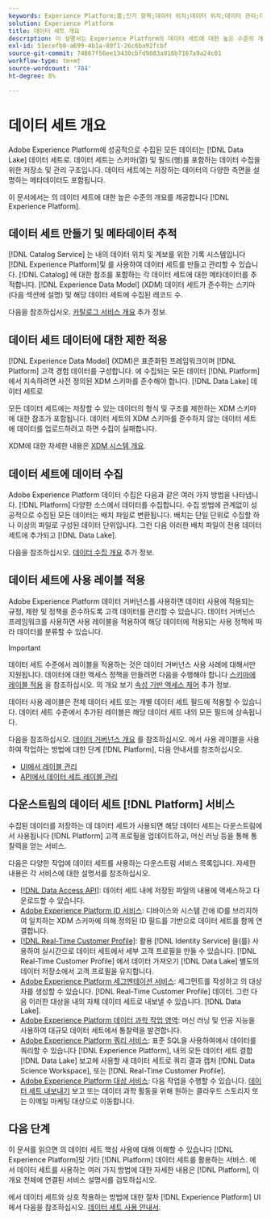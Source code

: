 ```yaml
---
keywords: Experience Platform;홈;인기 항목;데이터 위치;데이터 위치;데이터 관리;데이터 관리;계보;계보;데이터 유형;데이터 유형;데이터 유형;데이터 유형
solution: Experience Platform
title: 데이터 세트 개요
description: 이 설명서는 Experience Platform의 데이터 세트에 대한 높은 수준의 개요를 제공합니다.
exl-id: 51ecefb0-a699-4b1a-80f1-26c6ba92fcbf
source-git-commit: 74867f56ee13430cbfd9083a916b7167a9a24c01
workflow-type: tm+mt
source-wordcount: '784'
ht-degree: 8%

---
```


# 데이터 세트 개요

Adobe Experience Platform에 성공적으로 수집된 모든 데이터는 [!DNL Data Lake] 데이터 세트로. 데이터 세트는 스키마(열) 및 필드(행)를 포함하는 데이터 수집을 위한 저장소 및 관리 구조입니다. 데이터 세트에는 저장하는 데이터의 다양한 측면을 설명하는 메타데이터도 포함됩니다.

이 문서에서는 의 데이터 세트에 대한 높은 수준의 개요를 제공합니다 [!DNL Experience Platform].

## 데이터 세트 만들기 및 메타데이터 추적

[!DNL Catalog Service] 는 내의 데이터 위치 및 계보를 위한 기록 시스템입니다 [!DNL Experience Platform]및 를 사용하여 데이터 세트를 만들고 관리할 수 있습니다. [!DNL Catalog] 에 대한 참조를 포함하는 각 데이터 세트에 대한 메타데이터를 추적합니다. [!DNL Experience Data Model] (XDM) 데이터 세트가 준수하는 스키마(다음 섹션에 설명) 및 해당 데이터 세트에 수집된 레코드 수.

다음을 참조하십시오. [카탈로그 서비스 개요](../home.md) 추가 정보.

## 데이터 세트 데이터에 대한 제한 적용

[!DNL Experience Data Model] (XDM)은 표준화된 프레임워크이며 [!DNL Platform] 고객 경험 데이터를 구성합니다. 에 수집되는 모든 데이터 [!DNL Platform] 에서 지속하려면 사전 정의된 XDM 스키마를 준수해야 합니다. [!DNL Data Lake] 데이터 세트로

모든 데이터 세트에는 저장할 수 있는 데이터의 형식 및 구조를 제한하는 XDM 스키마에 대한 참조가 포함됩니다. 데이터 세트의 XDM 스키마를 준수하지 않는 데이터 세트에 데이터를 업로드하려고 하면 수집이 실패합니다.

XDM에 대한 자세한 내용은 [XDM 시스템 개요](../../xdm/home.md).

## 데이터 세트에 데이터 수집

Adobe Experience Platform 데이터 수집은 다음과 같은 여러 가지 방법을 나타냅니다. [!DNL Platform] 다양한 소스에서 데이터를 수집합니다. 수집 방법에 관계없이 성공적으로 수집된 모든 데이터는 배치 파일로 변환됩니다. 배치는 단일 단위로 수집할 하나 이상의 파일로 구성된 데이터 단위입니다. 그런 다음 이러한 배치 파일이 전용 데이터 세트에 추가되고 [!DNL Data Lake].

다음을 참조하십시오. [데이터 수집 개요](../../ingestion/home.md) 추가 정보.

## 데이터 세트에 사용 레이블 적용

Adobe Experience Platform 데이터 거버넌스를 사용하면 데이터 사용에 적용되는 규정, 제한 및 정책을 준수하도록 고객 데이터를 관리할 수 있습니다. 데이터 거버넌스 프레임워크를 사용하면 사용 레이블을 적용하여 해당 데이터에 적용되는 사용 정책에 따라 데이터를 분류할 수 있습니다.

>[!IMPORTANT]
>
>데이터 세트 수준에서 레이블을 적용하는 것은 데이터 거버넌스 사용 사례에 대해서만 지원됩니다. 데이터에 대한 액세스 정책을 만들려면 다음을 수행해야 합니다 [스키마에 레이블 적용](../../xdm/tutorials/labels.md) 을 참조하십시오. 의 개요 보기 [속성 기반 액세스 제어](../../access-control/abac/overview.md) 추가 정보.

데이터 사용 레이블은 전체 데이터 세트 또는 개별 데이터 세트 필드에 적용할 수 있습니다. 데이터 세트 수준에서 추가된 레이블은 해당 데이터 세트 내의 모든 필드에 상속됩니다.

다음을 참조하십시오. [데이터 거버넌스 개요](../../data-governance/home.md) 를 참조하십시오. 에서 사용 레이블을 사용하여 작업하는 방법에 대한 단계 [!DNL Platform], 다음 안내서를 참조하십시오.

* [UI에서 레이블 관리](../../data-governance/labels/user-guide.md)
* [API에서 데이터 세트 레이블 관리](../../data-governance/labels/dataset-api.md)

## 다운스트림의 데이터 세트 [!DNL Platform] 서비스

수집된 데이터를 저장하는 데 데이터 세트가 사용되면 해당 데이터 세트는 다운스트림에서 사용됩니다 [!DNL Platform] 고객 프로필을 업데이트하고, 머신 러닝 등을 통해 통찰력을 얻는 서비스.

다음은 다양한 작업에 데이터 세트를 사용하는 다운스트림 서비스 목록입니다. 자세한 내용은 각 서비스에 대한 설명서를 참조하십시오.

* [[!DNL Data Access API]](../../data-access/home.md): 데이터 세트 내에 저장된 파일의 내용에 액세스하고 다운로드할 수 있습니다.
* [Adobe Experience Platform ID 서비스](../../identity-service/home.md): 디바이스와 시스템 간에 ID를 브리지하여 일치하는 XDM 스키마에 의해 정의된 ID 필드를 기반으로 데이터 세트를 함께 연결합니다.
* [[!DNL Real-Time Customer Profile]](../../profile/home.md): 활용 [!DNL Identity Service] 을(를) 사용하여 실시간으로 데이터 세트에서 세부 고객 프로필을 만들 수 있습니다. [!DNL Real-Time Customer Profile] 에서 데이터 가져오기 [!DNL Data Lake] 별도의 데이터 저장소에서 고객 프로필을 유지합니다.
* [Adobe Experience Platform 세그멘테이션 서비스](../../segmentation/home.md): 세그먼트를 작성하고 의 대상자를 생성할 수 있습니다. [!DNL Real-Time Customer Profile] 데이터. 그런 다음 이러한 대상을 내의 자체 데이터 세트로 내보낼 수 있습니다. [!DNL Data Lake].
* [Adobe Experience Platform 데이터 과학 작업 영역](../../data-science-workspace/home.md): 머신 러닝 및 인공 지능을 사용하여 대규모 데이터 세트에서 통찰력을 발견합니다.
* [Adobe Experience Platform 쿼리 서비스](../../query-service/home.md): 표준 SQL을 사용하여에서 데이터를 쿼리할 수 있습니다 [!DNL Experience Platform], 내의 모든 데이터 세트 결합 [!DNL Data Lake] 보고에 사용할 새 데이터 세트로 쿼리 결과 캡처 [!DNL Data Science Workspace], 또는 [!DNL Real-Time Customer Profile].
* [Adobe Experience Platform 대상 서비스](../../destinations/home.md): 다음 작업을 수행할 수 있습니다. [데이터 세트 내보내기](/help/destinations/ui/export-datasets.md) 보고 또는 데이터 과학 활동을 위해 원하는 클라우드 스토리지 또는 이메일 마케팅 대상으로 이동합니다.

## 다음 단계

이 문서를 읽으면 의 데이터 세트 핵심 사용에 대해 이해할 수 있습니다 [!DNL Experience Platform]및 기타 [!DNL Platform] 데이터 세트를 활용하는 서비스. 에서 데이터 세트를 사용하는 여러 가지 방법에 대한 자세한 내용은 [!DNL Platform], 이 개요 전체에 연결된 서비스 설명서를 검토하십시오.

에서 데이터 세트와 상호 작용하는 방법에 대한 절차 [!DNL Experience Platform] UI에서 다음을 참조하십시오. [데이터 세트 사용 안내서](user-guide.md).
